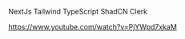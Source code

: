 <!-- Tecnologías -->

NextJs
Tailwind
TypeScript
ShadCN
Clerk

https://www.youtube.com/watch?v=PjYWpd7xkaM
